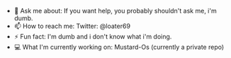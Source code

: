 - 💬 Ask me about: If you want help, you probably shouldn't ask me, i'm dumb.
- 📫 How to reach me: Twitter: @loater69
- ⚡ Fun fact: I'm dumb and i don't know what i'm doing.
- 💻 What I'm currently working on: Mustard-Os (currently a private repo)
